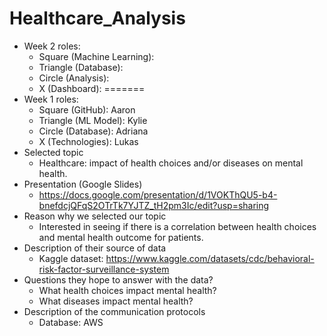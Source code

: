 # Healthcare_Analysis
- Week 2 roles:
  - Square (Machine Learning): 
  - Triangle (Database): 
  - Circle (Analysis): 
  - X (Dashboard): 
=======
- Week 1 roles:
  - Square (GitHub): Aaron
  - Triangle (ML Model): Kylie
  - Circle (Database): Adriana
  - X (Technologies): Lukas
- Selected topic
  - Healthcare: impact of health choices and/or diseases on mental health. 
- Presentation (Google Slides)
  - https://docs.google.com/presentation/d/1VOKThQU5-b4-bnefdcjQFqS2OTrTk7YJTZ_tH2pm3Ic/edit?usp=sharing
- Reason why we selected our topic
  - Interested in seeing if there is a correlation between health choices and mental health outcome for patients.
- Description of their source of data
  - Kaggle dataset: https://www.kaggle.com/datasets/cdc/behavioral-risk-factor-surveillance-system
- Questions they hope to answer with the data?
  - What health choices impact mental health?
  - What diseases impact mental health?
- Description of the communication protocols
  - Database: AWS

